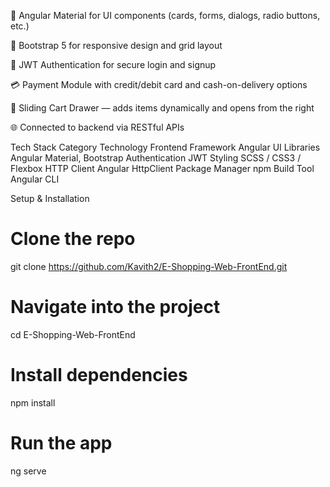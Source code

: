 🧱 Angular Material for UI components (cards, forms, dialogs, radio buttons, etc.)

🎨 Bootstrap 5 for responsive design and grid layout

🔐 JWT Authentication for secure login and signup

💳 Payment Module with credit/debit card and cash-on-delivery options

🛒 Sliding Cart Drawer — adds items dynamically and opens from the right

🌐 Connected to backend via RESTful APIs


Tech Stack
Category	Technology
Frontend Framework	Angular
UI Libraries	Angular Material, Bootstrap
Authentication	JWT
Styling	SCSS / CSS3 / Flexbox
HTTP Client	Angular HttpClient
Package Manager	npm
Build Tool	Angular CLI

Setup & Installation
# Clone the repo
git clone https://github.com/Kavith2/E-Shopping-Web-FrontEnd.git

# Navigate into the project
cd E-Shopping-Web-FrontEnd

# Install dependencies
npm install

# Run the app
ng serve

